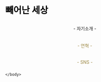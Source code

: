   
<!DOCTYPE html>
<html>
    <head>
        <title>빼어난 세상</title>
        <meta charset="utf-8">
        <link rel="stylesheet" href="base.css">
        <style>
            ol{
                text-align: center;
                padding: 2%;
            }
            a{
                color:rgb(155, 134, 65);
                text-decoration: none;
            }
        </style>
    </head>
    <body>
        <h1 ><a href="main.html" style="color: black;">빼어난 세상</a></h1>
        <ol><a href=""> - 자기소개 - </a></ol>
        <ol><a href="history.html"> - 연혁 - </a></ol>
        <ol><a href="sns.html"> - SNS - </a></ol>

    </body>
</html>
